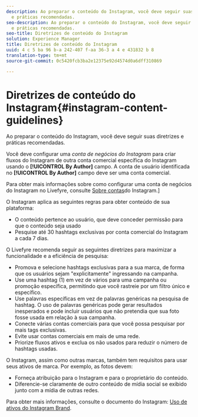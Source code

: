 ```yaml
---
description: Ao preparar o conteúdo do Instagram, você deve seguir suas diretrizes
  e práticas recomendadas.
seo-description: Ao preparar o conteúdo do Instagram, você deve seguir suas diretrizes
  e práticas recomendadas.
seo-title: Diretrizes de conteúdo do Instagram
solution: Experience Manager
title: Diretrizes de conteúdo do Instagram
uuid: 4 c 5 ba 96 b-a 242-407 f-aa 36-3 a 4 e 431832 b 8
translation-type: tm+mt
source-git-commit: 0c5420fcb3ba2e12375e92d4574d0a6dff310869

---
```



# Diretrizes de conteúdo do Instagram{#instagram-content-guidelines}

Ao preparar o conteúdo do Instagram, você deve seguir suas diretrizes e práticas recomendadas.

Você deve configurar uma *conta de negócios do Instagram* para criar fluxos do Instagram de outra conta comercial específica do Instagram usando o **[!UICONTROL By Author]** campo. A conta de usuário identificada no **[!UICONTROL By Author]** campo deve ser uma conta comercial.

Para obter mais informações sobre como configurar uma conta de negócios do Instagram no Livefyre, consulte [Sobre contas](../c-users-creating-accounts-with-studio-access/t-configure-social-accout-instagram/c-about-instagram-accounts.md#c_about_instagram_accounts)do Instagram.]

O Instagram aplica as seguintes regras para obter conteúdo de sua plataforma:

* O conteúdo pertence ao usuário, que deve conceder permissão para que o conteúdo seja usado
* Pesquise até 30 hashtags exclusivas por conta comercial do Instagram a cada 7 dias.

O Livefyre recomenda seguir as seguintes diretrizes para maximizar a funcionalidade e a eficiência de pesquisa:

* Promova e selecione hashtags exclusivas para a sua marca, de forma que os usuários sejam "explicitamente" ingressando na campanha.
* Use uma hashtag (1) em vez de vários para uma campanha ou promoção específica, permitindo que você rastreie por um filtro único e específico.
* Use palavras específicas em vez de palavras genéricas na pesquisa de hashtag. O uso de palavras genéricas pode gerar resultados inesperados e pode incluir usuários que não pretendia que sua foto fosse usada em relação à sua campanha.
* Conecte várias contas comerciais para que você possa pesquisar por mais tags exclusivas.
* Evite usar contas comerciais em mais de uma rede.
* Priorize fluxos ativos e exclua os não usados para reduzir o número de hashtags usadas.

O Instagram, assim como outras marcas, também tem requisitos para usar seus ativos de marca. Por exemplo, as fotos devem:

* Forneça atribuição para o Instagram e para o proprietário do conteúdo.
* Diferencie-se claramente de outro conteúdo de mídia social se exibido junto com a mídia de outras redes.

Para obter mais informações, consulte o documento do Instagram: [Uso de ativos do Instagram Brand](https://help.instagram.com/304689166306603).
